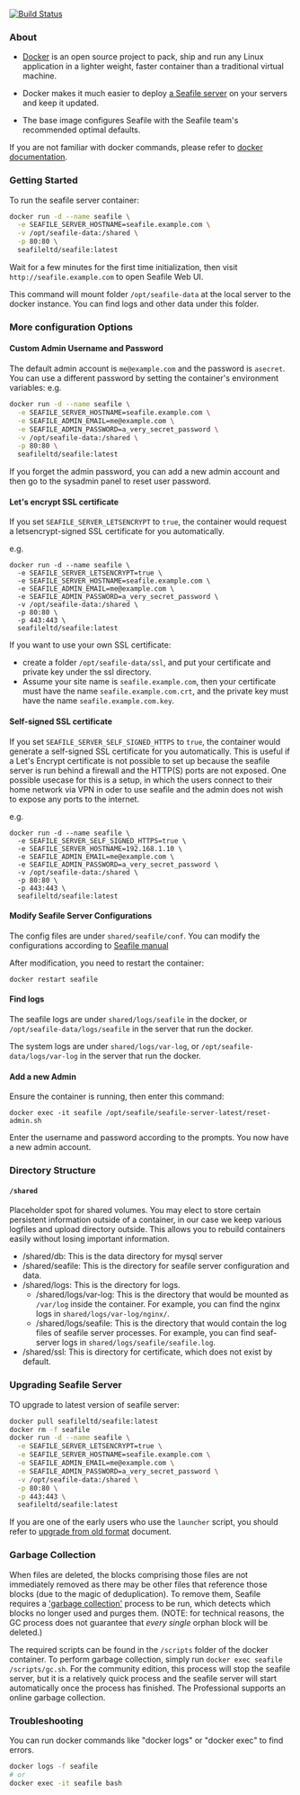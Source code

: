 [![Build Status](https://secure.travis-ci.org/haiwen/seafile-docker.png?branch=master)](http://travis-ci.org/haiwen/seafile-docker)

### About

- [Docker](https://docker.com/) is an open source project to pack, ship and run any Linux application in a lighter weight, faster container than a traditional virtual machine.

- Docker makes it much easier to deploy [a Seafile server](https://github.com/haiwen/seafile) on your servers and keep it updated.

- The base image configures Seafile with the Seafile team's recommended optimal defaults.

If you are not familiar with docker commands, please refer to [docker documentation](https://docs.docker.com/engine/reference/commandline/cli/).

### Getting Started

To run the seafile server container:

```sh
docker run -d --name seafile \
  -e SEAFILE_SERVER_HOSTNAME=seafile.example.com \
  -v /opt/seafile-data:/shared \
  -p 80:80 \
  seafileltd/seafile:latest
```

Wait for a few minutes for the first time initialization, then visit `http://seafile.example.com` to open Seafile Web UI.

This command will mount folder `/opt/seafile-data` at the local server to the docker instance. You can find logs and other data under this folder.

### More configuration Options

#### Custom Admin Username and Password

The default admin account is `me@example.com` and the password is `asecret`. You can use a different password  by setting the container's environment variables:
e.g.

```sh
docker run -d --name seafile \
  -e SEAFILE_SERVER_HOSTNAME=seafile.example.com \
  -e SEAFILE_ADMIN_EMAIL=me@example.com \
  -e SEAFILE_ADMIN_PASSWORD=a_very_secret_password \
  -v /opt/seafile-data:/shared \
  -p 80:80 \
  seafileltd/seafile:latest
```

If you forget the admin password, you can add a new admin account and then go to the sysadmin panel to reset user password.

#### Let's encrypt SSL certificate

If you set `SEAFILE_SERVER_LETSENCRYPT` to `true`, the container would request a letsencrypt-signed SSL certificate for you automatically.

e.g.

```
docker run -d --name seafile \
  -e SEAFILE_SERVER_LETSENCRYPT=true \
  -e SEAFILE_SERVER_HOSTNAME=seafile.example.com \
  -e SEAFILE_ADMIN_EMAIL=me@example.com \
  -e SEAFILE_ADMIN_PASSWORD=a_very_secret_password \
  -v /opt/seafile-data:/shared \
  -p 80:80 \
  -p 443:443 \
  seafileltd/seafile:latest
```

If you want to use your own SSL certificate:
- create a folder `/opt/seafile-data/ssl`, and put your certificate and private key under the ssl directory.
- Assume your site name is `seafile.example.com`, then your certificate must have the name `seafile.example.com.crt`, and the private key must have the name `seafile.example.com.key`.

#### Self-signed SSL certificate

If you set `SEAFILE_SERVER_SELF_SIGNED_HTTPS` to `true`, the container would generate a self-signed SSL certificate for you automatically. This is useful if a Let's Encrypt certificate is not possible to set up because the seafile server is run behind a firewall and the HTTP(S) ports are not exposed. One possible usecase for this is a setup, in which the users connect to their home network via VPN in oder to use seafile and the admin does not wish to expose any ports to the internet.

e.g.

```
docker run -d --name seafile \
  -e SEAFILE_SERVER_SELF_SIGNED_HTTPS=true \
  -e SEAFILE_SERVER_HOSTNAME=192.168.1.10 \
  -e SEAFILE_ADMIN_EMAIL=me@example.com \
  -e SEAFILE_ADMIN_PASSWORD=a_very_secret_password \
  -v /opt/seafile-data:/shared \
  -p 80:80 \
  -p 443:443 \
  seafileltd/seafile:latest
```

#### Modify Seafile Server Configurations

The config files are under `shared/seafile/conf`. You can modify the configurations according to [Seafile manual](https://manual.seafile.com/)

After modification, you need to restart the container:

```
docker restart seafile
```

#### Find logs

The seafile logs are under `shared/logs/seafile` in the docker, or `/opt/seafile-data/logs/seafile` in the server that run the docker.

The system logs are under `shared/logs/var-log`, or `/opt/seafile-data/logs/var-log` in the server that run the docker.

#### Add a new Admin

Ensure the container is running, then enter this command:

```
docker exec -it seafile /opt/seafile/seafile-server-latest/reset-admin.sh
```

Enter the username and password according to the prompts. You now have a new admin account.

### Directory Structure

#### `/shared`

Placeholder spot for shared volumes. You may elect to store certain persistent information outside of a container, in our case we keep various logfiles and upload directory outside. This allows you to rebuild containers easily without losing important information.

- /shared/db: This is the data directory for mysql server
- /shared/seafile: This is the directory for seafile server configuration and data.
- /shared/logs: This is the directory for logs.
    - /shared/logs/var-log: This is the directory that would be mounted as `/var/log` inside the container. For example, you can find the nginx logs in `shared/logs/var-log/nginx/`.
    - /shared/logs/seafile: This is the directory that would contain the log files of seafile server processes. For example, you can find seaf-server logs in `shared/logs/seafile/seafile.log`.
- /shared/ssl: This is directory for certificate, which does not exist by default.

### Upgrading Seafile Server

TO upgrade to latest version of seafile server:

```sh
docker pull seafileltd/seafile:latest
docker rm -f seafile
docker run -d --name seafile \
  -e SEAFILE_SERVER_LETSENCRYPT=true \
  -e SEAFILE_SERVER_HOSTNAME=seafile.example.com \
  -e SEAFILE_ADMIN_EMAIL=me@example.com \
  -e SEAFILE_ADMIN_PASSWORD=a_very_secret_password \
  -v /opt/seafile-data:/shared \
  -p 80:80 \
  -p 443:443 \
  seafileltd/seafile:latest
```

If you are one of the early users who use the `launcher` script, you should refer to [upgrade from old format](https://github.com/haiwen/seafile-docker/blob/master/upgrade_from_old_format.md) document.

### Garbage Collection

When files are deleted, the blocks comprising those files are not immediately removed as there may be other files that reference those blocks (due to the magic of deduplication). To remove them, Seafile requires a ['garbage collection'](https://manual.seafile.com/maintain/seafile_gc.html) process to be run, which detects which blocks no longer used and purges them. (NOTE: for technical reasons, the GC process does not guarantee that _every single_ orphan block will be deleted.)

The required scripts can be found in the `/scripts` folder of the docker container. To perform garbage collection, simply run `docker exec seafile /scripts/gc.sh`. For the community edition, this process will stop the seafile server, but it is a relatively quick process and the seafile server will start automatically once the process has finished. The Professional supports an online garbage collection.

### Troubleshooting

You can run docker commands like "docker logs" or "docker exec" to find errors.

```sh
docker logs -f seafile
# or
docker exec -it seafile bash
```
